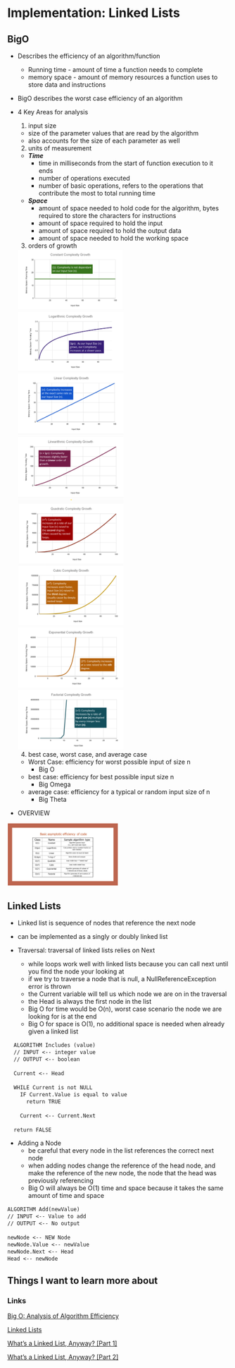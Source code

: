 # Implementation: Linked Lists

## BigO
- Describes the efficiency of an algorithm/function
  - Running time - amount of time a function needs to complete
  - memory space - amount of memory resources a function uses to store data and instructions

- BigO describes the worst case efficiency of an algorithm
- 4 Key Areas for analysis
  1. input size
    - size of the parameter values that are read by the algorithm
    - also accounts for the size of each parameter as well
  2. units of measurement
  - ***Time***
    - time in milliseconds from the start of function execution to it ends
    - number of operations executed
    - number of basic operations, refers to the operations that contribute the most to total running time
  - ***Space***
    - amount of space needed to hold code for the algorithm, bytes required to store the characters for instructions
    - amount of space required to hold the input
    - amount of space required to hold the output data
    - amount of space needed to hold the working space

  3. orders of growth

    <img src='./img/ordersOfGrowth/bigo1.png' width='50%' height='auto'>
    <img src='./img/ordersOfGrowth/bigo2.png' width='50%' width='50%' height='auto' >
    <img src='./img/ordersOfGrowth/bigo3.png' width='50%' width='50%' height='auto' >
    <img src='./img/ordersOfGrowth/bigo4.png' width='50%' width='50%' height='auto' >
    <img src='./img/ordersOfGrowth/bigo5.png' width='50%' width='50%' height='auto' >
    <img src='./img/ordersOfGrowth/bigo6.png' width='50%' width='50%' height='auto' >
    <img src='./img/ordersOfGrowth/bigo7.png' width='50%' width='50%' height='auto' >
    <img src='./img/ordersOfGrowth/bigo8.png' width='50%' width='50%' height='auto' >

  4. best case, worst case, and average case
  - Worst Case: efficiency for worst possible input of size n
    - Big O
  - best case: efficiency for best possible input size n
    - Big Omega
  - average case: efficiency for a typical or random input 
  size of n
    - Big Theta

 - OVERVIEW

 <img src='./img/ordersOfGrowth/bigo9.png' width='50%' width='50%' height='auto' >

## Linked Lists
- Linked list is sequence of nodes that reference the next node
- can be implemented as a singly or doubly linked list

- Traversal: traversal of linked lists relies on Next
  - while loops work well with linked lists because you can call next until you find the node your looking at
  - if we try to traverse a node that is null, a NullReferenceException error is thrown
  - the Current variable will tell us which node we are on in the traversal
  - the Head is always the first node in the list
  - Big O for time would be O(n), worst case scenario the node we are looking for is at the end
  - Big O for space is O(1), no additional space is needed when already given a linked list
  
```
  ALGORITHM Includes (value)
  // INPUT <-- integer value
  // OUTPUT <-- boolean

  Current <-- Head

  WHILE Current is not NULL
    IF Current.Value is equal to value
      return TRUE

    Current <-- Current.Next

  return FALSE
```

  - Adding a Node
    - be careful that every node in the list references the correct next node
    - when adding nodes change the reference of the head node, and make the reference of the new node, the node that the head was previously referencing
    - Big O will always be O(1) time and space because it takes the same amount of time and space

  ```
  ALGORITHM Add(newValue)
  // INPUT <-- Value to add
  // OUTPUT <-- No output

  newNode <-- NEW Node
  newNode.Value <-- newValue
  newNode.Next <-- Head
  Head <-- newNode
  ```


## Things I want to learn more about

### Links
[Big O: Analysis of Algorithm Efficiency](https://codefellows.github.io/common_curriculum/data_structures_and_algorithms/Code_401/class-05/resources/big_oh.html)

[Linked Lists](https://codefellows.github.io/common_curriculum/data_structures_and_algorithms/Code_401/class-05/resources/singly_linked_list.html)

[What’s a Linked List, Anyway? [Part 1]](https://medium.com/basecs/whats-a-linked-list-anyway-part-1-d8b7e6508b9d)

[What’s a Linked List, Anyway? [Part 2]](https://medium.com/basecs/whats-a-linked-list-anyway-part-2-131d96f71996)